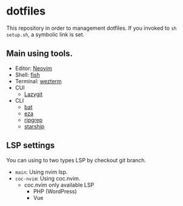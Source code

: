 # dotfiles

This repository in order to management dotfiles.
If you invoked to `sh setup.sh`, a symbolic link is set.

## Main using tools.

- Editor: [Neovim](https://github.com/neovim/neovim)
- Shell: [fish](https://github.com/fish-shell/fish-shell)
- Terminal: [wezterm](https://github.com/wez/wezterm)
- CUI
    - [Lazygit](https://github.com/jesseduffield/lazygit)
- CLI
    - [bat](https://github.com/sharkdp/bat)
    - [eza](https://github.com/eza-community/eza)
    - [ripgrep](https://github.com/BurntSushi/ripgrep)
    - [starship](https://github.com/starship/starship)

## LSP settings

You can using to two types LSP by checkout git branch.

- `main`: Using nvim lsp.
- `coc-nvim`: Using coc.nvim.
    - coc.nvim only available LSP
        - PHP (WordPress)
        - Vue
